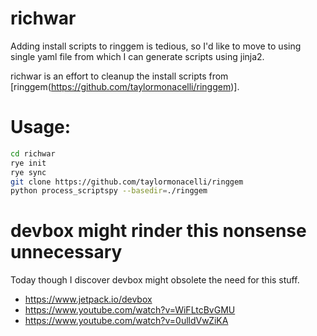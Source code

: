 # richwar

Adding install scripts to ringgem is tedious, so I'd like to move
to using single yaml file from which I can generate scripts using
jinja2.

richwar is an effort to cleanup the install scripts from [ringgem(https://github.com/taylormonacelli/ringgem)].

# Usage:

```bash
cd richwar
rye init
rye sync
git clone https://github.com/taylormonacelli/ringgem
python process_scriptspy --basedir=./ringgem
```

# devbox might rinder this nonsense unnecessary

Today though I discover devbox might obsolete the need for this stuff.

- https://www.jetpack.io/devbox
- https://www.youtube.com/watch?v=WiFLtcBvGMU
- https://www.youtube.com/watch?v=0ulldVwZiKA

